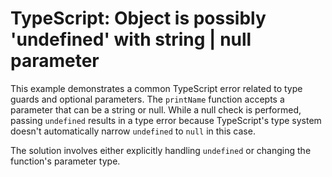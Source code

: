# TypeScript: Object is possibly 'undefined' with string | null parameter

This example demonstrates a common TypeScript error related to type guards and optional parameters.  The `printName` function accepts a parameter that can be a string or null.  While a null check is performed, passing `undefined` results in a type error because TypeScript's type system doesn't automatically narrow `undefined` to `null` in this case.

The solution involves either explicitly handling `undefined` or changing the function's parameter type.